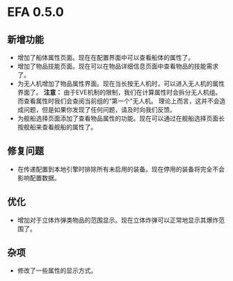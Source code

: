 # EFA 0.5.0

## 新增功能

- 增加了船体属性页面。现在在配置界面中可以查看船体的属性了。
- 增加了物品技能页面。现在可以在物品详细信息页面中查看物品的技能需求了。
- 为无人机增加了物品属性界面。现在当长按无人机时，可以进入无人机的属性界面了。
  **注意：** 由于EVE机制的限制，我们在计算属性时会拆分无人机组。而查看属性时我们会查阅当前组的“第一个”无人机。
  理论上而言，这并不会造成问题，但是如果你发现了任何问题，请及时向我们反馈。
- 为舰船选择页面添加了查看物品属性的功能。现在可以通过在舰船选择页面长按舰船来查看舰船的属性了。

## 修复问题

- 在传递配置到本地引擎时排除所有未启用的装备。现在停用的装备将完全不会影响配置数据。

## 优化

- 增加对于立体炸弹类物品的范围显示。现在立体炸弹可以正常地显示其爆炸范围了。

## 杂项

- 修改了一些属性的显示方式。
